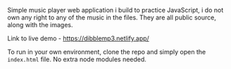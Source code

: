 Simple music player web application i build to practice JavaScript, i do not own any right to any of the music in the files. They are all public source, along with the images. 

Link to live demo - https://dibblemp3.netlify.app/

To run in your own environment, clone the repo and simply open the `` index.html `` file. No extra node modules needed.